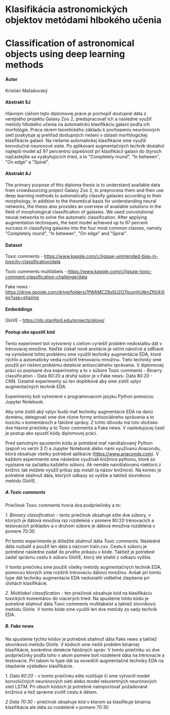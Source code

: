 # 	Klasifikácia astronomických objektov metódami hlbokého učenia
# 	Classification of astronomical objects using deep learning methods

#### Autor

Kristián Maťašovský


#### Abstrakt SJ
Hlavným cieľom tejto diplomovej práce je pochopiť dostupné dáta z verejného projektu Galaxy Zoo 2, predspracovať ich a následne využiť metódy hlbokého učenia na automatickú klasifikáciu galaxií podľa ich morfológie. Práca okrem teoretického základu k pochopeniu neurónových sieti poskytuje aj prehľad  dostupných riešení v oblasti morfologickej klasifikácie galaxií. Na riešenie automatickej klasifikácie sme využili konvolučné neuronové siete. Po aplikovaní augmentačných techník dosiahol najlepší model až 97 percentnú úspešnosť pri klasifikácii galaxii do štyroch najčastejšie sa vyskytujúcich tried, a to "Completely round", "In between", "On edge" a "Spiral".

#### Abstrakt AJ
The primary purpose of this diploma thesis is to understand available data from crowdsourcing project Galaxy Zoo 2, to preprocess them and then use deep learning methods to automatically classify galaxies according to their morphology. In addition to the theoretical basis for understanding neural networks, the thesis also provides an overview of available solutions in the field of morphological classification of galaxies. We used convolutional neural networks to solve the automatic classification. After applying augmentation techniques, the best model achieved up to 97 percent success in classifying galaxies into the four most common classes, namely "Completely round", "In between", "On edge" and "Spiral".
#### Dataset
Toxic comments - https://www.kaggle.com/c/jigsaw-unintended-bias-in-toxicity-classification/data

Toxic comments multilabels - https://www.kaggle.com/c/jigsaw-toxic-comment-classification-challenge/data

Fake news - https://drive.google.com/drive/folders/1fWAMCZ8xlIU2O7loumhUtknZft04jXps?usp=sharing

#### Embeddings
GloVE - https://nlp.stanford.edu/projects/glove/

#### Postup ako spustiť kód
Tento experiment bol vytvorený s cieľom vyriešiť problém nedostatku dát v trénovacej množine. Keďže získať nové anotácie je veľmi náročné a zdĺhavé na vyriešenie tohto problému sme využili techniky augmentácie EDA, ktoré rýchlo a automaticky vedia rozšíriť trénovaciu množinu. Tieto techniky sme použili pri riešení problému detekcie antisociálneho správania. V diplomovej práci sú popisané dva experimetny a to v súbore Toxic comments - Binarry classification - Data 80:20 a druhý súbor je v Fake news- Data 80:20 - CNN. Ostatné experimenty sú len doplnkové aby sme zistili vplyv augmentačných technik EDA.

Experimenty boli vytvorené v  programovacom jazyku Python pomocou Jupyter Notebook.

Aby sme zistili aký vplyv budú mať techniky augmentácie EDA na danú doménu, detegovali sme dve rôzne formy antisociálneho správania a to toxicitu v komentároch a falošné správy. Z tohto dôvodu má toto úložisko dve hlavné priečinky a to Toxic comments a Fake news. V nasledujúcej časti je postup ako spustiť kódy diplomovej práci. 

Pred samotným spustením kódu je potrebné mať nainštalovaný Python (aspoň vo verzií 3.7) a Jupyter Notebook  alebo nami využívanú Anacondu, ktorá obsahuje všetky potrebné aplikácie (https://www.anaconda.com). V každom experimente sme následne využívali knižnice pythonu, ktoré sú vypísane na začiatku každého súboru. Ak nemáte nainštalovanú niektorú z knižníc tak môžete využiť príkaz pip install (a názov knižnice). Na koniec je potrebné stiahnuť dáta, ktorých odkazy sú vyššie a taktiež slovníkovú metódu GloVE.

##### A.Toxic comments

Priečinok Toxic comments tvoria dva podpriečinky a to: 

*1. Binnary classification* - tento priečinok obsahuje ešte dve súbory, v ktorých je dátová množina raz rozdelená v pomere 80:20 trénovacích a testovacích  príkladov a v druhom súbore je dátová množina rozdelená v pomere 70:30.

Pri tomto experimente je dôležité stiahnuť dáta *Toxic comments*. Následné dáta rozbaliť a použiť len dáta s názvom train.csv. Cestu k súboru je potrebné následne zadať do prvého príkazu v kóde. Taktiež je potrebné zadať správnu cestu k súboru GloVE, ktorý ste stiahli z odkazu vyššie. 

V tomto priečinku sme použili všetky metódy augmentačných techník EDA, pomocou ktorých sme rozšírili trénovaciu dátovú množinu. Avšak pri tomto type dát techniky augmentácie EDA nedosiahli viditeľné zlepšenie pri úlohách klasifikácie. 

*2. Multilabel classification* - ten priečinok obsahuje kód na klasifikáciu toxických komentárov do viacerých tried. Na spustenie tohto kódu je potrebné stiahnuť dáta Toxic comments multilabelst a taktiež slovníkovú metódu GloVe. V tomto kóde sme využili len dve metódy zo sady techník EDA.



##### B. Fake news

Na spustenie týchto kódov je potrebné stiahnuť dáta Fake news a taktiež slovníkovú metódu GloVe. V kódoch sme riešili problém binárnej klasifikácie, konkrétne detekcie falošných správ. V tomto priečinku sú dve podpriečinky podľa toho v akom pomere boli rozdelené dáta na trénovacie a testovacie. Pri takom to type dát sa osvedčili augmentačné techniky EDA na zlepšenie výsledkov klasifikácie. 

*1. Data 80:20* - v tomto priečinku ešte rozlišuje či sme vytvorili model konvolúčných neurónových sieti alebo model rekurentných neurónových sietí LSTM. Pri oboch kódoch je potrebné naimportovať požadované knižnice a tiež správne zvoliť cestu k dátam. 

*2 Data 70:30* - priečinok obsahuje kód v ktorom sa klasifikuje binárna klasifikácia ale dáta sú rozdelené v pomere 70:30

